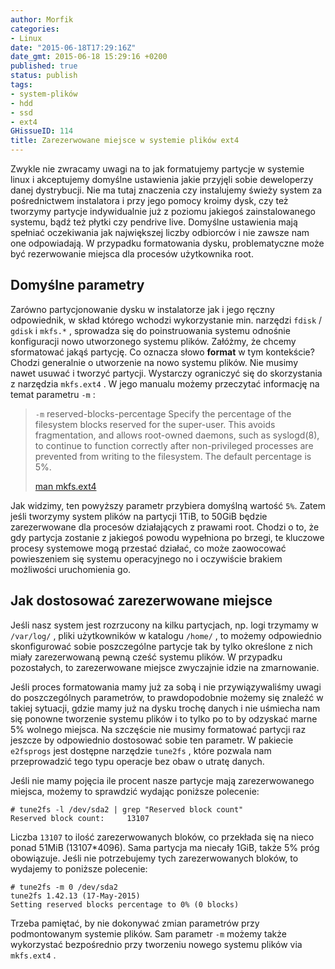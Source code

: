```yaml
---
author: Morfik
categories:
- Linux
date: "2015-06-18T17:29:16Z"
date_gmt: 2015-06-18 15:29:16 +0200
published: true
status: publish
tags:
- system-plików
- hdd
- ssd
- ext4
GHissueID: 114
title: Zarezerwowane miejsce w systemie plików ext4
---
```


Zwykle nie zwracamy uwagi na to jak formatujemy partycje w systemie linux i akceptujemy domyślne
ustawienia jakie przyjęli sobie deweloperzy danej dystrybucji. Nie ma tutaj znaczenia czy
instalujemy świeży system za pośrednictwem instalatora i przy jego pomocy kroimy dysk, czy też
tworzymy partycje indywidualnie już z poziomu jakiegoś zainstalowanego systemu, bądź też płytki czy
pendrive live. Domyślne ustawienia mają spełniać oczekiwania jak największej liczby odbiorców i nie
zawsze nam one odpowiadają. W przypadku formatowania dysku, problematyczne może być rezerwowanie
miejsca dla procesów użytkownika root.

<!--more-->
## Domyślne parametry

Zarówno partycjonowanie dysku w instalatorze jak i jego ręczny odpowiednik, w skład którego wchodzi
wykorzystanie min. narzędzi `fdisk` / `gdisk` i `mkfs.*` , sprowadza się do poinstruowania systemu
odnośnie konfiguracji nowo utworzonego systemu plików. Załóżmy, że chcemy sformatować jakąś
partycję. Co oznacza słowo **format** w tym kontekście? Chodzi generalnie o utworzenie na nowo
systemu plików. Nie musimy nawet usuwać i tworzyć partycji. Wystarczy ograniczyć się do skorzystania
z narzędzia `mkfs.ext4` . W jego manualu możemy przeczytać informację na temat parametru `-m` :

> `-m` reserved-blocks-percentage
> Specify the percentage of the filesystem blocks reserved for the super-user. This avoids
> fragmentation, and allows root-owned daemons, such as syslogd(8), to continue to function
> correctly after non-privileged processes are prevented from writing to the filesystem. The default
> percentage is 5%.
>
> [man mkfs.ext4](http://manpages.ubuntu.com/manpages/xenial/en/man8/mkfs.ext4.8.html)

Jak widzimy, ten powyższy parametr przybiera domyślną wartość `5%`. Zatem jeśli tworzymy system
plików na partycji 1TiB, to 50GiB będzie zarezerwowane dla procesów działających z prawami root.
Chodzi o to, że gdy partycja zostanie z jakiegoś powodu wypełniona po brzegi, te kluczowe procesy
systemowe mogą przestać działać, co może zaowocować powieszeniem się systemu operacyjnego no i
oczywiście brakiem możliwości uruchomienia go.

## Jak dostosować zarezerwowane miejsce

Jeśli nasz system jest rozrzucony na kilku partycjach, np. logi trzymamy w `/var/log/` , pliki
użytkowników w katalogu `/home/` , to możemy odpowiednio skonfigurować sobie poszczególne partycje
tak by tylko określone z nich miały zarezerwowaną pewną cześć systemu plików. W przypadku
pozostałych, to zarezerwowane miejsce zwyczajnie idzie na zmarnowanie.

Jeśli proces formatowania mamy już za sobą i nie przywiązywaliśmy uwagi do poszczególnych
parametrów, to prawdopodobnie możemy się znaleźć w takiej sytuacji, gdzie mamy już na dysku trochę
danych i nie uśmiecha nam się ponowne tworzenie systemu plików i to tylko po to by odzyskać marne 5%
wolnego miejsca. Na szczęście nie musimy formatować partycji raz jeszcze by odpowiednio dostosować
sobie ten parametr. W pakiecie `e2fsprogs` jest dostępne narzędzie `tune2fs` , które pozwala nam
przeprowadzić tego typu operacje bez obaw o utratę danych.

Jeśli nie mamy pojęcia ile procent nasze partycje mają zarezerwowanego miejsca, możemy to sprawdzić
wydając poniższe polecenie:

    # tune2fs -l /dev/sda2 | grep "Reserved block count"
    Reserved block count:     13107

Liczba `13107` to ilość zarezerwowanych bloków, co przekłada się na nieco ponad 51MiB (13107\*4096).
Sama partycja ma niecały 1GiB, także 5% próg obowiązuje. Jeśli nie potrzebujemy tych zarezerwowanych
bloków, to wydajemy to poniższe polecenie:

    # tune2fs -m 0 /dev/sda2
    tune2fs 1.42.13 (17-May-2015)
    Setting reserved blocks percentage to 0% (0 blocks)

Trzeba pamiętać, by nie dokonywać zmian parametrów przy podmontowanym systemie plików. Sam parametr
`-m` możemy także wykorzystać bezpośrednio przy tworzeniu nowego systemu plików via `mkfs.ext4` .
